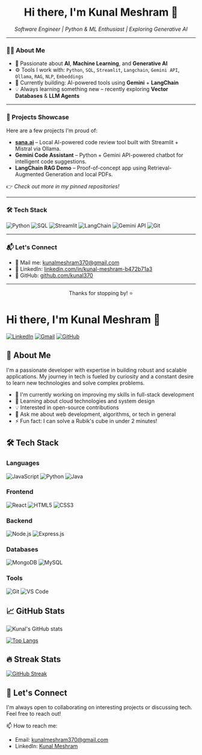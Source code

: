 <h1 align="center">Hi there, I'm Kunal Meshram 👋</h1>
<p align="center">
  <em>Software Engineer | Python & ML Enthusiast | Exploring Generative AI</em>
</p>

---

### 👨‍💻 About Me
- 🧠 Passionate about **AI**, **Machine Learning**, and **Generative AI**
- ⚙️ Tools I work with: `Python`, `SQL`, `Streamlit`, `Langchain`, `Gemini API`, `Ollama`, `RAG`, `NLP`, `Embeddings`
- 🚀 Currently building: AI-powered tools using **Gemini** + **LangChain**
- 💡 Always learning something new – recently exploring **Vector Databases** & **LLM Agents**

---

### 📌 Projects Showcase
Here are a few projects I'm proud of:
- **[sana.ai](https://github.com/kunal370/sana.ai)** – Local AI-powered code review tool built with Streamlit + Mistral via Ollama.
- **Gemini Code Assistant** – Python + Gemini API-powered chatbot for intelligent code suggestions.
- **LangChain RAG Demo** – Proof-of-concept app using Retrieval-Augmented Generation and local PDFs.

👉 *Check out more in my pinned repositories!*

---

### 🛠 Tech Stack
![Python](https://img.shields.io/badge/Python-3776AB?style=flat&logo=python&logoColor=white)
![SQL](https://img.shields.io/badge/SQL-336791?style=flat&logo=postgresql&logoColor=white)
![Streamlit](https://img.shields.io/badge/Streamlit-FF4B4B?style=flat&logo=streamlit&logoColor=white)
![LangChain](https://img.shields.io/badge/LangChain-000000?style=flat&logo=LangChain&logoColor=white)
![Gemini API](https://img.shields.io/badge/Gemini-4285F4?style=flat&logo=google&logoColor=white)
![Git](https://img.shields.io/badge/Git-F05032?style=flat&logo=git&logoColor=white)

---

### 📬 Let's Connect
- 📧 Mail me: [kunalmeshram370@gmail.com](mailto:kunalmeshram370@gmail.com)
- 💼 LinkedIn: [linkedin.com/in/kunal-meshram-b472b71a3](https://www.linkedin.com/in/kunal-meshram-b472b71a3/)
- 🧠 GitHub: [github.com/kunal370](https://github.com/kunal370)

---

<p align="center">Thanks for stopping by! ⭐️</p>



# Hi there, I'm Kunal Meshram 👋

[![LinkedIn](https://img.shields.io/badge/LinkedIn-0077B5?style=for-the-badge&logo=linkedin&logoColor=white)](https://www.linkedin.com/in/kunal-meshram-b472b71a3/)
[![Gmail](https://img.shields.io/badge/Gmail-D14836?style=for-the-badge&logo=gmail&logoColor=white)](mailto:kunalmeshram370@gmail.com)
[![GitHub](https://img.shields.io/badge/GitHub-100000?style=for-the-badge&logo=github&logoColor=white)](https://github.com/kunal370)

## 🚀 About Me

I'm a passionate developer with expertise in building robust and scalable applications. My journey in tech is fueled by curiosity and a constant desire to learn new technologies and solve complex problems.

- 🔭 I'm currently working on improving my skills in full-stack development
- 🌱 Learning about cloud technologies and system design
- 💡 Interested in open-source contributions
- 💬 Ask me about web development, algorithms, or tech in general
- ⚡ Fun fact: I can solve a Rubik's cube in under 2 minutes!

## 🛠 Tech Stack

### Languages
![JavaScript](https://img.shields.io/badge/JavaScript-F7DF1E?style=for-the-badge&logo=javascript&logoColor=black)
![Python](https://img.shields.io/badge/Python-3776AB?style=for-the-badge&logo=python&logoColor=white)
![Java](https://img.shields.io/badge/Java-ED8B00?style=for-the-badge&logo=openjdk&logoColor=white)

### Frontend
![React](https://img.shields.io/badge/React-20232A?style=for-the-badge&logo=react&logoColor=61DAFB)
![HTML5](https://img.shields.io/badge/HTML5-E34F26?style=for-the-badge&logo=html5&logoColor=white)
![CSS3](https://img.shields.io/badge/CSS3-1572B6?style=for-the-badge&logo=css3&logoColor=white)

### Backend
![Node.js](https://img.shields.io/badge/Node.js-43853D?style=for-the-badge&logo=node.js&logoColor=white)
![Express.js](https://img.shields.io/badge/Express.js-404D59?style=for-the-badge)

### Databases
![MongoDB](https://img.shields.io/badge/MongoDB-4EA94B?style=for-the-badge&logo=mongodb&logoColor=white)
![MySQL](https://img.shields.io/badge/MySQL-00000F?style=for-the-badge&logo=mysql&logoColor=white)

### Tools
![Git](https://img.shields.io/badge/Git-F05032?style=for-the-badge&logo=git&logoColor=white)
![VS Code](https://img.shields.io/badge/VS_Code-007ACC?style=for-the-badge&logo=visual-studio-code&logoColor=white)

## 📈 GitHub Stats

![Kunal's GitHub stats](https://github-readme-stats.vercel.app/api?username=kunal370&show_icons=true&theme=radical)

[![Top Langs](https://github-readme-stats.vercel.app/api/top-langs/?username=kunal370&layout=compact&theme=radical)](https://github.com/kunal370/github-readme-stats)

## 🔥 Streak Stats

[![GitHub Streak](https://streak-stats.demolab.com/?user=kunal370&theme=radical)](https://git.io/streak-stats)

## 🤝 Let's Connect

I'm always open to collaborating on interesting projects or discussing tech. Feel free to reach out!

📫 How to reach me: 
- Email: [kunalmeshram370@gmail.com](mailto:kunalmeshram370@gmail.com)
- LinkedIn: [Kunal Meshram](https://www.linkedin.com/in/kunal-meshram-b472b71a3/)

